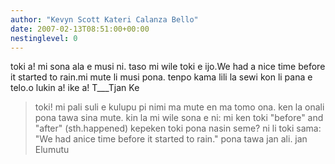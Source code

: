 ```yaml
---
author: "Kevyn Scott Kateri Calanza Bello"
date: 2007-02-13T08:51:00+00:00
nestinglevel: 0
---
```

toki a! mi sona ala e musi ni. taso mi wile toki e ijo.We had a nice time before it started to rain.mi mute li musi pona. tenpo kama lili la sewi kon li pana e telo.o lukin a! ike a! T\_\_\_Tjan Ke
> toki!
> mi pali suli e kulupu pi nimi ma mute en ma tomo ona. ken la onali pona tawa sina mute.
> kin la mi wile sona e ni: mi ken toki "before" and "after" (sth.happened) kepeken toki pona nasin seme? ni li toki sama: "We had anice time before it started to rain."
> pona tawa jan ali.
> jan Elumutu